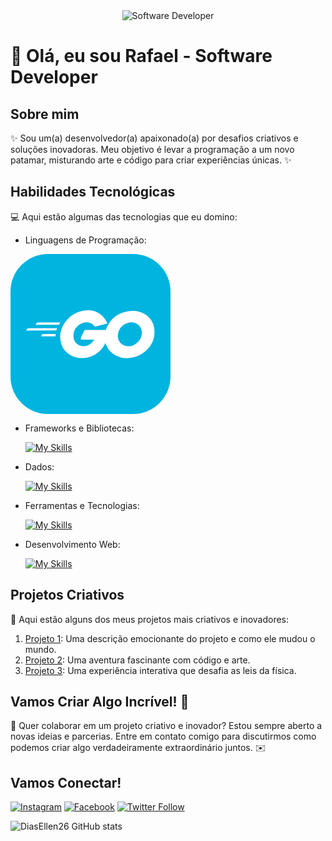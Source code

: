 <div align="center">
  <img src="https://i.pinimg.com/originals/0f/25/e4/0f25e4668c1c7740b5ed41835339d67f.gif" alt="Software Developer">
</div>

# 🚀 Olá, eu sou Rafael - Software Developer 

## Sobre mim

✨ Sou um(a) desenvolvedor(a) apaixonado(a) por desafios criativos e soluções inovadoras. Meu objetivo é levar a programação a um novo patamar, misturando arte e código para criar experiências únicas. ✨

## Habilidades Tecnológicas

💻 Aqui estão algumas das tecnologias que eu domino:

-  Linguagens de Programação: 

  <svg xmlns="http://www.w3.org/2000/svg" width="256" height="256" fill="none" viewBox="0 0 256 256"><rect width="256" height="256" fill="#00B4E0" rx="60"/><path fill="#fff" d="M40.5 113.234C40.1 113.234 40 113.034 40.2 112.734L42.3 110.034C42.5 109.734 43 109.534 43.4 109.534H79.1C79.5 109.534 79.6 109.834 79.4 110.134L77.7 112.734C77.5 113.034 77 113.334 76.7 113.334L40.5 113.234Z"/><path fill="#fff" d="M25.4 122.434C25 122.434 24.9 122.234 25.1 121.934L27.2 119.234C27.4 118.934 27.9 118.734 28.3 118.734H73.9C74.3 118.734 74.5 119.034 74.4 119.334L73.6 121.734C73.5 122.134 73.1 122.334 72.7 122.334L25.4 122.434Z"/><path fill="#fff" d="M49.6 131.634C49.2 131.634 49.1 131.334 49.3 131.034L50.7 128.534C50.9 128.234 51.3 127.934 51.7 127.934H71.7C72.1 127.934 72.3 128.234 72.3 128.634L72.1 131.034C72.1 131.434 71.7 131.734 71.4 131.734L49.6 131.634Z"/><path fill="#fff" d="M153.4 111.434C147.1 113.034 142.8 114.234 136.6 115.834C135.1 116.234 135 116.334 133.7 114.834C132.2 113.134 131.1 112.034 129 111.034C122.7 107.934 116.6 108.834 110.9 112.534C104.1 116.934 100.6 123.434 100.7 131.534C100.8 139.534 106.3 146.134 114.2 147.234C121 148.134 126.7 145.734 131.2 140.634C132.1 139.534 132.9 138.334 133.9 136.934C130.3 136.934 125.8 136.934 114.6 136.934C112.5 136.934 112 135.634 112.7 133.934C114 130.834 116.4 125.634 117.8 123.034C118.1 122.434 118.8 121.434 120.3 121.434C125.4 121.434 144.2 121.434 156.7 121.434C156.5 124.134 156.5 126.834 156.1 129.534C155 136.734 152.3 143.334 147.9 149.134C140.7 158.634 131.3 164.534 119.4 166.134C109.6 167.434 100.5 165.534 92.5 159.534C85.1 153.934 80.9 146.534 79.8 137.334C78.5 126.434 81.7 116.634 88.3 108.034C95.4 98.7343 104.8 92.8343 116.3 90.7343C125.7 89.0343 134.7 90.1343 142.8 95.6343C148.1 99.1343 151.9 103.934 154.4 109.734C155 110.634 154.6 111.134 153.4 111.434Z"/><path fill="#fff" d="M186.5 166.734C177.4 166.534 169.1 163.934 162.1 157.934C156.2 152.834 152.5 146.334 151.3 138.634C149.5 127.334 152.6 117.334 159.4 108.434C166.7 98.8343 175.5 93.8343 187.4 91.7343C197.6 89.9343 207.2 90.9343 215.9 96.8343C223.8 102.234 228.7 109.534 230 119.134C231.7 132.634 227.8 143.634 218.5 153.034C211.9 159.734 203.8 163.934 194.5 165.834C191.8 166.334 189.1 166.434 186.5 166.734ZM210.3 126.334C210.2 125.034 210.2 124.034 210 123.034C208.2 113.134 199.1 107.534 189.6 109.734C180.3 111.834 174.3 117.734 172.1 127.134C170.3 134.934 174.1 142.834 181.3 146.034C186.8 148.434 192.3 148.134 197.6 145.434C205.5 141.334 209.8 134.934 210.3 126.334Z"/></svg>
- Frameworks e Bibliotecas: 

    [![My Skills](https://skillicons.dev/icons?i=spring,react,django)](https://skillicons.dev)
- Dados: 

    [![My Skills](https://skillicons.dev/icons?i=mysql,mongo)](https://skillicons.dev)
- Ferramentas e Tecnologias: 

    [![My Skills](https://skillicons.dev/icons?i=git,github,visualstudio,eclipse)](https://skillicons.dev)
- Desenvolvimento Web:

    [![My Skills](https://skillicons.dev/icons?i=php,html,css)](https://skillicons.dev) 
## Projetos Criativos

🎨 Aqui estão alguns dos meus projetos mais criativos e inovadores:

1. [Projeto 1](https://github.com/[seu-usuario]/projeto1): Uma descrição emocionante do projeto e como ele mudou o mundo.
2. [Projeto 2](https://github.com/[seu-usuario]/projeto2): Uma aventura fascinante com código e arte.
3. [Projeto 3](https://github.com/[seu-usuario]/projeto3): Uma experiência interativa que desafia as leis da física.

## Vamos Criar Algo Incrível! 💫

💬 Quer colaborar em um projeto criativo e inovador? Estou sempre aberto a novas ideias e parcerias. Entre em contato comigo para discutirmos como podemos criar algo verdadeiramente extraordinário juntos. ✉️

## Vamos Conectar!

[![Instagram](https://img.shields.io/badge/-{Nome}-purple?style=flat-square&logo=Instagram&logoColor=white&link={Link})]({Link})
[![Facebook](https://img.shields.io/badge/-{Nome}-blue?style=flat-square&logo=Facebook&logoColor=white&link={Link})]({Link})
[![Twitter Follow](https://img.shields.io/twitter/follow/SeuUsuario?style=social)]({Link})

![DiasEllen26 GitHub stats](https://github-readme-stats.vercel.app/api?username=DiasEllen26\&rank_icon=percentile)
